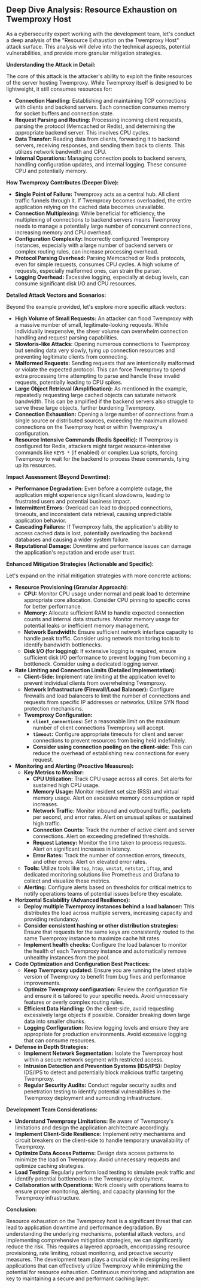 ## Deep Dive Analysis: Resource Exhaustion on Twemproxy Host

As a cybersecurity expert working with the development team, let's conduct a deep analysis of the "Resource Exhaustion on the Twemproxy Host" attack surface. This analysis will delve into the technical aspects, potential vulnerabilities, and provide more granular mitigation strategies.

**Understanding the Attack in Detail:**

The core of this attack is the attacker's ability to exploit the finite resources of the server hosting Twemproxy. While Twemproxy itself is designed to be lightweight, it still consumes resources for:

* **Connection Handling:**  Establishing and maintaining TCP connections with clients and backend servers. Each connection consumes memory for socket buffers and connection state.
* **Request Parsing and Routing:**  Processing incoming client requests, parsing the protocol (Memcached or Redis), and determining the appropriate backend server. This involves CPU cycles.
* **Data Transfer:**  Reading data from clients, forwarding it to backend servers, receiving responses, and sending them back to clients. This utilizes network bandwidth and CPU.
* **Internal Operations:**  Managing connection pools to backend servers, handling configuration updates, and internal logging. These consume CPU and potentially memory.

**How Twemproxy Contributes (Deeper Dive):**

* **Single Point of Failure:**  Twemproxy acts as a central hub. All client traffic funnels through it. If Twemproxy becomes overloaded, the entire application relying on the cached data becomes unavailable.
* **Connection Multiplexing:** While beneficial for efficiency, the multiplexing of connections to backend servers means Twemproxy needs to manage a potentially large number of concurrent connections, increasing memory and CPU overhead.
* **Configuration Complexity:**  Incorrectly configured Twemproxy instances, especially with a large number of backend servers or complex routing rules, can increase processing overhead.
* **Protocol Parsing Overhead:**  Parsing Memcached or Redis protocols, even for simple requests, consumes CPU cycles. A high volume of requests, especially malformed ones, can strain the parser.
* **Logging Overhead:**  Excessive logging, especially at debug levels, can consume significant disk I/O and CPU resources.

**Detailed Attack Vectors and Scenarios:**

Beyond the example provided, let's explore more specific attack vectors:

* **High Volume of Small Requests:**  An attacker can flood Twemproxy with a massive number of small, legitimate-looking requests. While individually inexpensive, the sheer volume can overwhelm connection handling and request parsing capabilities.
* **Slowloris-like Attacks:**  Opening numerous connections to Twemproxy but sending data very slowly, tying up connection resources and preventing legitimate clients from connecting.
* **Malformed Requests:**  Sending requests that are intentionally malformed or violate the expected protocol. This can force Twemproxy to spend extra processing time attempting to parse and handle these invalid requests, potentially leading to CPU spikes.
* **Large Object Retrieval (Amplification):**  As mentioned in the example, repeatedly requesting large cached objects can saturate network bandwidth. This can be amplified if the backend servers also struggle to serve these large objects, further burdening Twemproxy.
* **Connection Exhaustion:**  Opening a large number of connections from a single source or distributed sources, exceeding the maximum allowed connections on the Twemproxy host or within Twemproxy's configuration.
* **Resource Intensive Commands (Redis Specific):**  If Twemproxy is configured for Redis, attackers might target resource-intensive commands like `KEYS *` (if enabled) or complex Lua scripts, forcing Twemproxy to wait for the backend to process these commands, tying up its resources.

**Impact Assessment (Beyond Downtime):**

* **Performance Degradation:** Even before a complete outage, the application might experience significant slowdowns, leading to frustrated users and potential business impact.
* **Intermittent Errors:**  Overload can lead to dropped connections, timeouts, and inconsistent data retrieval, causing unpredictable application behavior.
* **Cascading Failures:** If Twemproxy fails, the application's ability to access cached data is lost, potentially overloading the backend databases and causing a wider system failure.
* **Reputational Damage:**  Downtime and performance issues can damage the application's reputation and erode user trust.

**Enhanced Mitigation Strategies (Actionable and Specific):**

Let's expand on the initial mitigation strategies with more concrete actions:

* **Resource Provisioning (Granular Approach):**
    * **CPU:**  Monitor CPU usage under normal and peak load to determine appropriate core allocation. Consider CPU pinning to specific cores for better performance.
    * **Memory:**  Allocate sufficient RAM to handle expected connection counts and internal data structures. Monitor memory usage for potential leaks or inefficient memory management.
    * **Network Bandwidth:**  Ensure sufficient network interface capacity to handle peak traffic. Consider using network monitoring tools to identify bandwidth bottlenecks.
    * **Disk I/O (for logging):** If extensive logging is required, ensure sufficient disk I/O performance to prevent logging from becoming a bottleneck. Consider using a dedicated logging server.
* **Rate Limiting and Connection Limits (Detailed Implementation):**
    * **Client-Side:**  Implement rate limiting at the application level to prevent individual clients from overwhelming Twemproxy.
    * **Network Infrastructure (Firewall/Load Balancer):**  Configure firewalls and load balancers to limit the number of connections and requests from specific IP addresses or networks. Utilize SYN flood protection mechanisms.
    * **Twemproxy Configuration:**
        * **`client_connections`:**  Set a reasonable limit on the maximum number of client connections Twemproxy will accept.
        * **`timeout`:**  Configure appropriate timeouts for client and server connections to prevent resources from being held indefinitely.
        * **Consider using connection pooling on the client-side:** This can reduce the overhead of establishing new connections for every request.
* **Monitoring and Alerting (Proactive Measures):**
    * **Key Metrics to Monitor:**
        * **CPU Utilization:** Track CPU usage across all cores. Set alerts for sustained high CPU usage.
        * **Memory Usage:** Monitor resident set size (RSS) and virtual memory usage. Alert on excessive memory consumption or rapid increases.
        * **Network Traffic:** Monitor inbound and outbound traffic, packets per second, and error rates. Alert on unusual spikes or sustained high traffic.
        * **Connection Counts:** Track the number of active client and server connections. Alert on exceeding predefined thresholds.
        * **Request Latency:** Monitor the time taken to process requests. Alert on significant increases in latency.
        * **Error Rates:** Track the number of connection errors, timeouts, and other errors. Alert on elevated error rates.
    * **Tools:** Utilize tools like `top`, `htop`, `vmstat`, `netstat`, `iftop`, and dedicated monitoring solutions like Prometheus and Grafana to collect and visualize these metrics.
    * **Alerting:** Configure alerts based on thresholds for critical metrics to notify operations teams of potential issues before they escalate.
* **Horizontal Scalability (Advanced Resilience):**
    * **Deploy multiple Twemproxy instances behind a load balancer:** This distributes the load across multiple servers, increasing capacity and providing redundancy.
    * **Consider consistent hashing or other distribution strategies:** Ensure that requests for the same keys are consistently routed to the same Twemproxy instance to maximize cache hit rates.
    * **Implement health checks:** Configure the load balancer to monitor the health of each Twemproxy instance and automatically remove unhealthy instances from the pool.
* **Code Optimization and Configuration Best Practices:**
    * **Keep Twemproxy updated:**  Ensure you are running the latest stable version of Twemproxy to benefit from bug fixes and performance improvements.
    * **Optimize Twemproxy configuration:**  Review the configuration file and ensure it is tailored to your specific needs. Avoid unnecessary features or overly complex routing rules.
    * **Efficient Data Handling:**  On the client-side, avoid requesting excessively large objects if possible. Consider breaking down large data into smaller chunks.
    * **Logging Configuration:**  Review logging levels and ensure they are appropriate for production environments. Avoid excessive logging that can consume resources.
* **Defense in Depth Strategies:**
    * **Implement Network Segmentation:**  Isolate the Twemproxy host within a secure network segment with restricted access.
    * **Intrusion Detection and Prevention Systems (IDS/IPS):**  Deploy IDS/IPS to detect and potentially block malicious traffic targeting Twemproxy.
    * **Regular Security Audits:**  Conduct regular security audits and penetration testing to identify potential vulnerabilities in the Twemproxy deployment and surrounding infrastructure.

**Development Team Considerations:**

* **Understand Twemproxy Limitations:**  Be aware of Twemproxy's limitations and design the application architecture accordingly.
* **Implement Client-Side Resilience:**  Implement retry mechanisms and circuit breakers on the client-side to handle temporary unavailability of Twemproxy.
* **Optimize Data Access Patterns:**  Design data access patterns to minimize the load on Twemproxy. Avoid unnecessary requests and optimize caching strategies.
* **Load Testing:**  Regularly perform load testing to simulate peak traffic and identify potential bottlenecks in the Twemproxy deployment.
* **Collaboration with Operations:**  Work closely with operations teams to ensure proper monitoring, alerting, and capacity planning for the Twemproxy infrastructure.

**Conclusion:**

Resource exhaustion on the Twemproxy host is a significant threat that can lead to application downtime and performance degradation. By understanding the underlying mechanisms, potential attack vectors, and implementing comprehensive mitigation strategies, we can significantly reduce the risk. This requires a layered approach, encompassing resource provisioning, rate limiting, robust monitoring, and proactive security measures. The development team plays a crucial role in designing resilient applications that can effectively utilize Twemproxy while minimizing the potential for resource exhaustion. Continuous monitoring and adaptation are key to maintaining a secure and performant caching layer.
